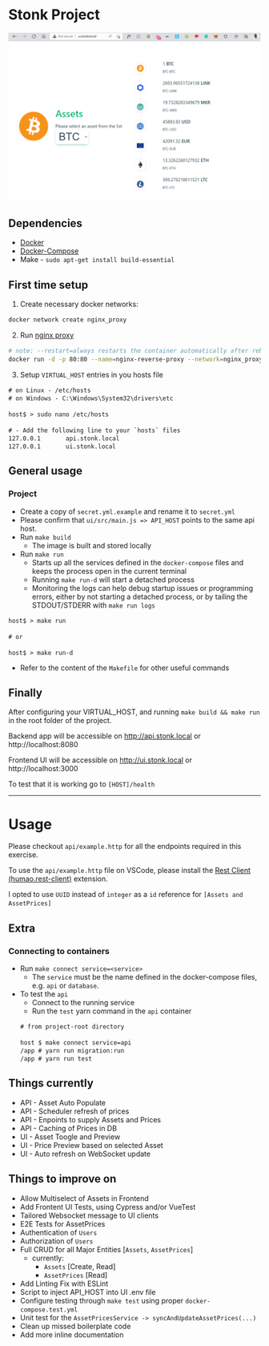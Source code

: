 # Stonk Project
![Promo Image](./promo.png "Stonks preview")
## Dependencies
- [Docker](https://www.digitalocean.com/community/tutorials/how-to-install-and-use-docker-on-ubuntu-20-04)
- [Docker-Compose](https://www.digitalocean.com/community/tutorials/how-to-install-docker-compose-on-ubuntu-18-04)
- Make - `sudo apt-get install build-essential`

## First time setup

1. Create necessary docker networks:
```bash
docker network create nginx_proxy
```
2. Run [nginx proxy](https://github.com/nginx-proxy/nginx-proxy)
```bash
# note: --restart=always restarts the container automatically after reboots
docker run -d -p 80:80 --name=nginx-reverse-proxy --network=nginx_proxy --restart=always -v /var/run/docker.sock:/tmp/docker.sock:ro jwilder/nginx-proxy
```
3. Setup `VIRTUAL_HOST` entries in you hosts file
```
# on Linux - /etc/hosts
# on Windows - C:\Windows\System32\drivers\etc

host$ > sudo nano /etc/hosts

# - Add the following line to your `hosts` files
127.0.0.1       api.stonk.local
127.0.0.1       ui.stonk.local
```

## General usage

### Project
* Create a copy of `secret.yml.example` and rename it to `secret.yml`
* Please confirm that `ui/src/main.js => API_HOST` points to the same api host.
* Run `make build`
  * The image is built and stored locally
* Run `make run`
  * Starts up all the services defined in the `docker-compose` files and keeps the process open in the current terminal
  * Running `make run-d` will start a detached process
  * Monitoring the logs can help debug startup issues or programming errors, either by not starting a detached process, or by tailing the STDOUT/STDERR with `make run logs`
```
host$ > make run

# or

host$ > make run-d
```
* Refer to the content of the `Makefile` for other useful commands


## Finally
After configuring your VIRTUAL_HOST, and running `make build && make run` in the root folder of the project.

Backend app will be accessible on http://api.stonk.local or http://localhost:8080

Frontend UI will be accessible on http://ui.stonk.local or http://localhost:3000

To test that it is working go to `[HOST]/health`

---

# Usage
Please checkout `api/example.http` for all the endpoints required in this exercise.

To use the `api/example.http` file on VSCode, please install the [Rest Client (humao.rest-client)](https://marketplace.visualstudio.com/items?itemName=humao.rest-client) extension.

I opted to use `UUID` instead of `integer` as a `id` reference for `[Assets and AssetPrices]`


## Extra
### Connecting to containers
* Run `make connect service=<service>`
  *  The `service` must be the name defined in the docker-compose files, e.g. `api` or `database`.
* To test the `api`
  * Connect to the running service 
  * Run the `test` yarn command in the `api` container
  ```
  # from project-root directory
  
  host $ make connect service=api
  /app # yarn run migration:run
  /app # yarn run test
  ```

## Things currently
- API - Asset Auto Populate
- API - Scheduler refresh of prices
- API - Enpoints to supply Assets and Prices
- API - Caching of Prices in DB
- UI - Asset Toogle and Preview
- UI - Price Preview based on selected Asset
- UI - Auto refresh on WebSocket update
## Things to improve on
- Allow Multiselect of Assets in Frontend
- Add Frontent UI Tests, using Cypress and/or VueTest
- Tailored Websocket message to UI clients
- E2E Tests for AssetPrices
- Authentication of `Users`
- Authorization of `Users`
- Full CRUD for all Major Entities [`Assets`, `AssetPrices`]
  - currently:
    - `Assets` [Create, Read]
    - `AssetPrices` [Read]
- Add Linting Fix with ESLint
- Script to inject API_HOST into UI .env file
- Configure testing through `make test` using proper `docker-compose.test.yml`
- Unit test for the `AssetPricesService -> syncAndUpdateAssetPrices(...)`
- Clean up missed boilerplate code
- Add more inline documentation